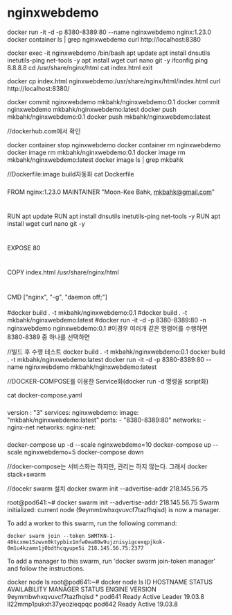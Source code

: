 # nginxwebdemo

docker run -it -d -p 8380-8389:80 --name nginxwebdemo nginx:1.23.0
docker container ls | grep nginxwebdemo
curl http://localhost:8380

docker exec -it nginxwebdemo /bin/bash
apt update
apt install dnsutils inetutils-ping net-tools -y
apt install wget curl nano git -y
ifconfig
ping 8.8.8.8
cd /usr/share/nginx/html
cat index.html
exit

docker cp index.html nginxwebdemo:/usr/share/nginx/html/index.html
curl http://localhost:8380/


docker commit nginxwebdemo mkbahk/nginxwebdemo:0.1
docker commit nginxwebdemo mkbahk/nginxwebdemo:latest
docker push mkbahk/nginxwebdemo:0.1
docker push mkbahk/nginxwebdemo:latest

//dockerhub.com에서 확인

docker container stop nginxwebdemo
docker container rm nginxwebdemo
docker image rm mkbahk/nginxwebdemo:0.1
docker image rm mkbahk/nginxwebdemo:latest
docker image ls | grep mkbahk



//Dockerfile:image build자동화
cat Dockerfile
###
FROM nginx:1.23.0
MAINTAINER "Moon-Kee Bahk, mkbahk@gmail.com"
#
RUN apt update
RUN apt install dnsutils inetutils-ping net-tools -y
RUN apt install wget curl nano git -y
#
EXPOSE 80
#
COPY index.html /usr/share/nginx/html
#
CMD ["nginx", "-g", "daemon off;"]
####
#docker build . -t mkbahk/nginxwebdemo:0.1
#docker build . -t mkbahk/nginxwebdemo:latest
#docker run -it -d -p 8380-8389:80 -n nginxwebdemo nginxwebdemo:0.1 
#이경우 여러개 같은 명령어를 수행하면 8380-8389 중 하나를 선택하면

//빌드 후 수행 테스트
docker build . -t mkbahk/nginxwebdemo:0.1
docker build . -t mkbahk/nginxwebdemo:latest
docker run -it -d -p 8380-8389:80 --name nginxwebdemo mkbahk/nginxwebdemo:latest

//DOCKER-COMPOSE를 이용한 Service화(docker run -d 명령을 script화)

cat docker-compose.yaml
###
version : "3"
services:
   nginxwebdemo:
      image: "mkbahk/nginxwebdemo:latest"
      ports:
         - "8380-8389:80"
      networks:
         - nginx-net
networks:
   nginx-net:
###

docker-compose up -d --scale nginxwebdemo=10
docker-compose up --scale nginxwebdemo=5
docker-compose down

//docker-compose는 서비스화는 하지만, 관리는 하지 않는다. 그래서 docker stack+swarm

//docekr swarm 설치
docker swarm init --advertise-addr 218.145.56.75

root@pod641:~# docker swarm init --advertise-addr 218.145.56.75
Swarm initialized: current node (9eymmbwhxqvuvcf7tazfhqisd) is now a manager.

To add a worker to this swarm, run the following command:

    docker swarm join --token SWMTKN-1-40kcxme15zwvn0ktypbix1mfw0ea80w9ujznisyigcexqpjkok-0m1u4kzamn1j0bdthcqyupe5i 218.145.56.75:2377

To add a manager to this swarm, run 'docker swarm join-token manager' and follow the instructions.

docker node ls
root@pod641:~# docker node ls
ID                            HOSTNAME            STATUS              AVAILABILITY        MANAGER STATUS      ENGINE VERSION
9eymmbwhxqvuvcf7tazfhqisd *   pod641              Ready               Active              Leader              19.03.8
ll22mmp1pukxh37yeozieqpqc     pod642              Ready               Active                                  19.03.8














